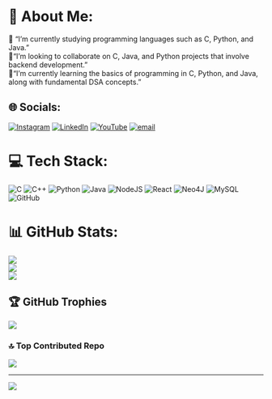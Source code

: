 # 💫 About Me:
🔭 “I’m currently studying programming languages such as C, Python, and Java.”<br>👯“I’m looking to collaborate on C, Java, and Python projects that involve backend development.”<br>🌱“I’m currently learning the basics of programming in C, Python, and Java, along with fundamental DSA concepts.”


## 🌐 Socials:
[![Instagram](https://img.shields.io/badge/Instagram-%23E4405F.svg?logo=Instagram&logoColor=white)](https://instagram.com/d_e_e_p_a_k____k_c___deepu) [![LinkedIn](https://img.shields.io/badge/LinkedIn-%230077B5.svg?logo=linkedin&logoColor=white)](https://linkedin.com/in/deepak-k-c) [![YouTube](https://img.shields.io/badge/YouTube-%23FF0000.svg?logo=YouTube&logoColor=white)](https://youtube.com/@http://www.youtube.com/@Deepak-p5l4d) [![email](https://img.shields.io/badge/Email-D14836?logo=gmail&logoColor=white)](mailto:deepakkcdeepu77@gmail.com) 

# 💻 Tech Stack:
![C](https://img.shields.io/badge/c-%2300599C.svg?style=for-the-badge&logo=c&logoColor=white) ![C++](https://img.shields.io/badge/c++-%2300599C.svg?style=for-the-badge&logo=c%2B%2B&logoColor=white) ![Python](https://img.shields.io/badge/python-3670A0?style=for-the-badge&logo=python&logoColor=ffdd54) ![Java](https://img.shields.io/badge/java-%23ED8B00.svg?style=for-the-badge&logo=openjdk&logoColor=white) ![NodeJS](https://img.shields.io/badge/node.js-6DA55F?style=for-the-badge&logo=node.js&logoColor=white) ![React](https://img.shields.io/badge/react-%2320232a.svg?style=for-the-badge&logo=react&logoColor=%2361DAFB) ![Neo4J](https://img.shields.io/badge/Neo4j-008CC1?style=for-the-badge&logo=neo4j&logoColor=white) ![MySQL](https://img.shields.io/badge/mysql-4479A1.svg?style=for-the-badge&logo=mysql&logoColor=white) ![GitHub](https://img.shields.io/badge/github-%23121011.svg?style=for-the-badge&logo=github&logoColor=white)
# 📊 GitHub Stats:
![](https://github-readme-stats.vercel.app/api?username=KC-DEEPAK&theme=blueberry&hide_border=true&include_all_commits=false&count_private=false)<br/>
![](https://nirzak-streak-stats.vercel.app/?user=KC-DEEPAK&theme=blueberry&hide_border=true)<br/>
![](https://github-readme-stats.vercel.app/api/top-langs/?username=KC-DEEPAK&theme=blueberry&hide_border=true&include_all_commits=false&count_private=false&layout=compact)

## 🏆 GitHub Trophies
![](https://github-profile-trophy.vercel.app/?username=KC-DEEPAK&theme=default&no-frame=true&no-bg=false&margin-w=4)

### 🔝 Top Contributed Repo
![](https://github-contributor-stats.vercel.app/api?username=KC-DEEPAK&limit=5&theme=gruvbox_light&combine_all_yearly_contributions=true)

---
[![](https://visitcount.itsvg.in/api?id=KC-DEEPAK&icon=0&color=0)](https://visitcount.itsvg.in)

<!-- Proudly created with GPRM ( https://gprm.itsvg.in ) -->

